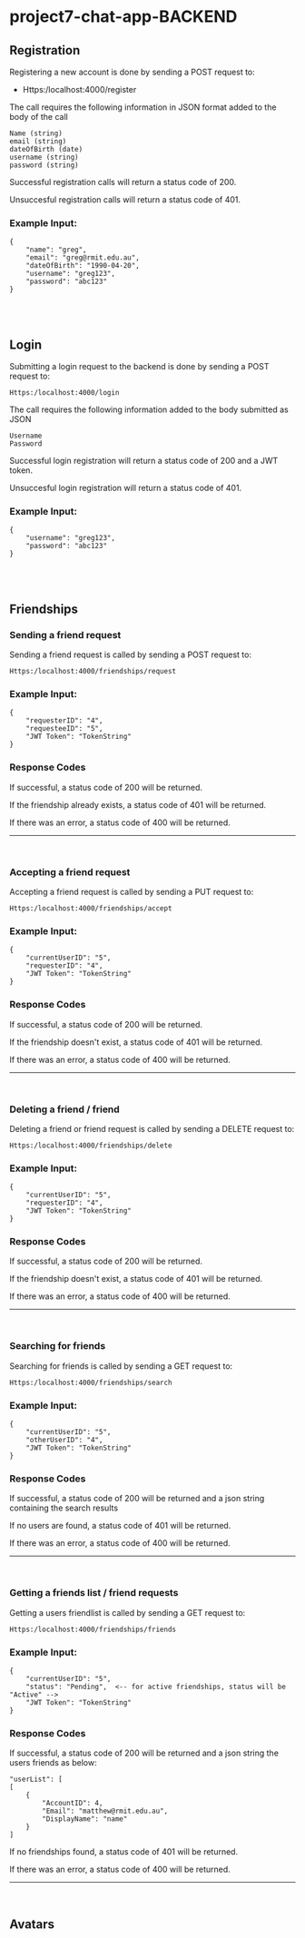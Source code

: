 # project7-chat-app-BACKEND

<!---------------------- Registration ---------------------------------->
## **Registration**
Registering a new account is done by sending a POST request to:
 - Https:/localhost:4000/register

The call requires the following information in JSON format added to the body of the call
    
    Name (string)
    email (string)
    dateOfBirth (date)
    username (string)
    password (string)

Successful registration calls will return a status code of 200.

Unsuccesful registration calls will return a status code of 401.

### Example Input:

    { 
        "name": "greg",
        "email": "greg@rmit.edu.au",
        "dateOfBirth": "1990-04-20",
        "username": "greg123",
        "password": "abc123"
    }

<br>
<br>
<!---------------------- Login ---------------------------------->


## **Login**
Submitting a login request to the backend is done by sending a POST request to:
    
    Https:/localhost:4000/login

The call requires the following information added to the body submitted as JSON
    
    Username
    Password

Successful login registration will return a status code of 200 and a JWT token.

Unsuccesful login registration will return a status code of 401.

### Example Input:

    { 
        "username": "greg123",
        "password": "abc123"
    }

<br>
<br>
<!---------------------- Friendships ---------------------------------->

## **Friendships**

<!-- request -->
### Sending a friend request
Sending a friend request is called by sending a POST request to:
    
    Https:/localhost:4000/friendships/request

### Example Input:

    { 
        "requesterID": "4",
        "requesteeID": "5",
        "JWT Token": "TokenString"
    }

### Response Codes
If successful, a status code of 200 will be returned.

If the friendship already exists, a status code of 401 will be returned.

If there was an error, a status code of 400 will be returned.

___

<br>

<!-- Accept -->
### Accepting a friend request
Accepting a friend request is called by sending a PUT request to:
    
    Https:/localhost:4000/friendships/accept

### Example Input:

    { 
        "currentUserID": "5",
        "requesterID": "4",
        "JWT Token": "TokenString"
    }

### Response Codes
If successful, a status code of 200 will be returned.

If the friendship doesn't exist, a status code of 401 will be returned.

If there was an error, a status code of 400 will be returned.

___

<br>

<!-- Delete -->
### Deleting a friend / friend 
Deleting a friend or friend request is called by sending a DELETE request to:
    
    Https:/localhost:4000/friendships/delete

### Example Input:

    { 
        "currentUserID": "5",
        "requesterID": "4",
        "JWT Token": "TokenString"
    }

### Response Codes
If successful, a status code of 200 will be returned.

If the friendship doesn't exist, a status code of 401 will be returned.

If there was an error, a status code of 400 will be returned.

___

<br>
<!-- Searching for friensds -->

### Searching for friends
Searching for friends is called by sending a GET request to:
    
    Https:/localhost:4000/friendships/search

### Example Input:

    { 
        "currentUserID": "5",
        "otherUserID": "4",
        "JWT Token": "TokenString"
    }

### Response Codes
If successful, a status code of 200 will be returned and a json string containing the search results

If no users are found, a status code of 401 will be returned.

If there was an error, a status code of 400 will be returned.

___

<br>

<!-- friends List -->

### Getting a friends list / friend requests
Getting a users friendlist is called by sending a GET request to:
    
    Https:/localhost:4000/friendships/friends

### Example Input:

    { 
        "currentUserID": "5",
        "status": "Pending",  <-- for active friendships, status will be "Active" -->
        "JWT Token": "TokenString"
    }

### Response Codes
If successful, a status code of 200 will be returned and a json string the users friends as below:

    "userList": [
    [
        {
            "AccountID": 4,
            "Email": "matthew@rmit.edu.au",
            "DisplayName": "name"
        }
    ]

If no friendships found, a status code of 401 will be returned.

If there was an error, a status code of 400 will be returned.

___

<br>

<!---------------------- Avatars ---------------------------------->
## Avatars
